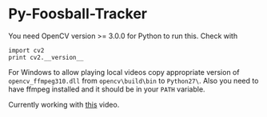 # Py-Foosball-Tracker

You need OpenCV version >= 3.0.0 for Python to run this. Check with 
```
import cv2
print cv2.__version__
```

For Windows to allow playing local videos copy appropriate version of `opencv_ffmpeg310.dll` from `opencv\build\bin` to `Python27\`. Also you need to have ffmpeg installed and it should be in your `PATH` variable.

Currently working with [this](https://www.youtube.com/watch?v=4661M4mF5ys) video.